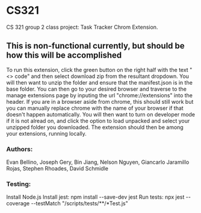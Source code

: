 # CS321
CS 321 group 2 class project: Task Tracker Chrom Extension.

## This is non-functional currently, but should be how this will be accomplished
To run this extension, click the green button on the right half with the text "<> code" and then select download zip from the resultant dropdown. 
You will then want to unzip the folder and ensure that the manifest.json is in the base folder. 
You can then go to your desired browser and traverse to the manage extensions page by inputing the url "chrome://extensions" into the header. If you are in a browser aside from chrome, this should still work but you can manually replace chrome with the name of your browser if that doesn't happen automatically.
You will then want to turn on developer mode if it is not alread on, and click the option to load unpacked and select your unzipped folder you downloaded.
The extension should then be among your extensions, running locally.

### Authors:
Evan Bellino,
Joseph Gery,
Bin Jiang,
Nelson Nguyen,
Giancarlo Jaramillo Rojas,
Stephen Rhoades,
David Schmidle

### Testing:
Install Node.js
Install jest: npm install --save-dev jest
Run tests: npx jest --coverage --testMatch "<rootDir>/scripts/tests/**/*Test.js"